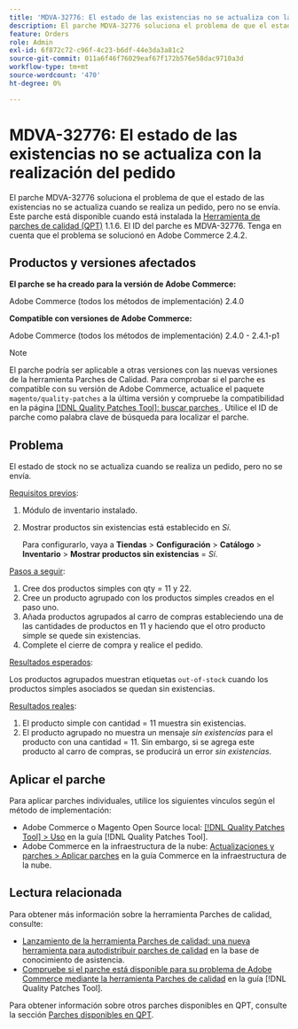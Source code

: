 ```yaml
---
title: 'MDVA-32776: El estado de las existencias no se actualiza con la realización del pedido'
description: El parche MDVA-32776 soluciona el problema de que el estado de las existencias no se actualiza cuando se realiza un pedido, pero no se envía. Este parche está disponible cuando está instalada la [Quality Patches Tool (QPT)](https://experienceleague.adobe.com/es/docs/commerce-operations/tools/quality-patches-tool/quality-patches-tool-to-self-serve-quality-patches) 1.1.6. El ID del parche es MDVA-32776. Tenga en cuenta que el problema se solucionó en Adobe Commerce 2.4.2.
feature: Orders
role: Admin
exl-id: 6f872c72-c96f-4c23-b6df-44e3da3a81c2
source-git-commit: 011a6f46f76029eaf67f172b576e58dac9710a3d
workflow-type: tm+mt
source-wordcount: '470'
ht-degree: 0%

---
```


# MDVA-32776: El estado de las existencias no se actualiza con la realización del pedido

El parche MDVA-32776 soluciona el problema de que el estado de las existencias no se actualiza cuando se realiza un pedido, pero no se envía. Este parche está disponible cuando está instalada la [Herramienta de parches de calidad (QPT)](https://experienceleague.adobe.com/es/docs/commerce-operations/tools/quality-patches-tool/quality-patches-tool-to-self-serve-quality-patches) 1.1.6. El ID del parche es MDVA-32776. Tenga en cuenta que el problema se solucionó en Adobe Commerce 2.4.2.

## Productos y versiones afectados

**El parche se ha creado para la versión de Adobe Commerce:**

Adobe Commerce (todos los métodos de implementación) 2.4.0

**Compatible con versiones de Adobe Commerce:**

Adobe Commerce (todos los métodos de implementación) 2.4.0 - 2.4.1-p1

>[!NOTE]
>
>El parche podría ser aplicable a otras versiones con las nuevas versiones de la herramienta Parches de Calidad. Para comprobar si el parche es compatible con su versión de Adobe Commerce, actualice el paquete `magento/quality-patches` a la última versión y compruebe la compatibilidad en la página [[!DNL Quality Patches Tool]: buscar parches ](https://experienceleague.adobe.com/es/docs/commerce-operations/tools/quality-patches-tool/quality-patches-tool-to-self-serve-quality-patches). Utilice el ID de parche como palabra clave de búsqueda para localizar el parche.

## Problema

El estado de stock no se actualiza cuando se realiza un pedido, pero no se envía.

<u>Requisitos previos</u>:

1. Módulo de inventario instalado.
1. Mostrar productos sin existencias está establecido en *Sí*.

   Para configurarlo, vaya a **Tiendas** > **Configuración** > **Catálogo** > **Inventario** > **Mostrar productos sin existencias** = *Sí*.

<u>Pasos a seguir</u>:

1. Cree dos productos simples con qty = 11 y 22.
1. Cree un producto agrupado con los productos simples creados en el paso uno.
1. Añada productos agrupados al carro de compras estableciendo una de las cantidades de productos en 11 y haciendo que el otro producto simple se quede sin existencias.
1. Complete el cierre de compra y realice el pedido.

<u>Resultados esperados</u>:

Los productos agrupados muestran etiquetas `out-of-stock` cuando los productos simples asociados se quedan sin existencias.

<u>Resultados reales</u>:

1. El producto simple con cantidad = 11 muestra sin existencias.
1. El producto agrupado no muestra un mensaje *sin existencias* para el producto con una cantidad = 11. Sin embargo, si se agrega este producto al carro de compras, se producirá un error *sin existencias*.

## Aplicar el parche

Para aplicar parches individuales, utilice los siguientes vínculos según el método de implementación:

* Adobe Commerce o Magento Open Source local: [[!DNL Quality Patches Tool] > Uso](/help/tools/quality-patches-tool/usage.md) en la guía [!DNL Quality Patches Tool].
* Adobe Commerce en la infraestructura de la nube: [Actualizaciones y parches > Aplicar parches](https://experienceleague.adobe.com/docs/commerce-cloud-service/user-guide/develop/upgrade/apply-patches.html?lang=es) en la guía Commerce en la infraestructura de la nube.

## Lectura relacionada

Para obtener más información sobre la herramienta Parches de calidad, consulte:

* [Lanzamiento de la herramienta Parches de calidad: una nueva herramienta para autodistribuir parches de calidad](https://experienceleague.adobe.com/es/docs/commerce-operations/tools/quality-patches-tool/quality-patches-tool-to-self-serve-quality-patches) en la base de conocimiento de asistencia.
* [Compruebe si el parche está disponible para su problema de Adobe Commerce mediante la herramienta Parches de calidad](/help/tools/quality-patches-tool/patches-available-in-qpt/check-patch-for-magento-issue-with-magento-quality-patches.md) en la guía [!DNL Quality Patches Tool].

Para obtener información sobre otros parches disponibles en QPT, consulte la sección [Parches disponibles en QPT](https://experienceleague.adobe.com/tools/commerce-quality-patches/index.html?lang=es).
